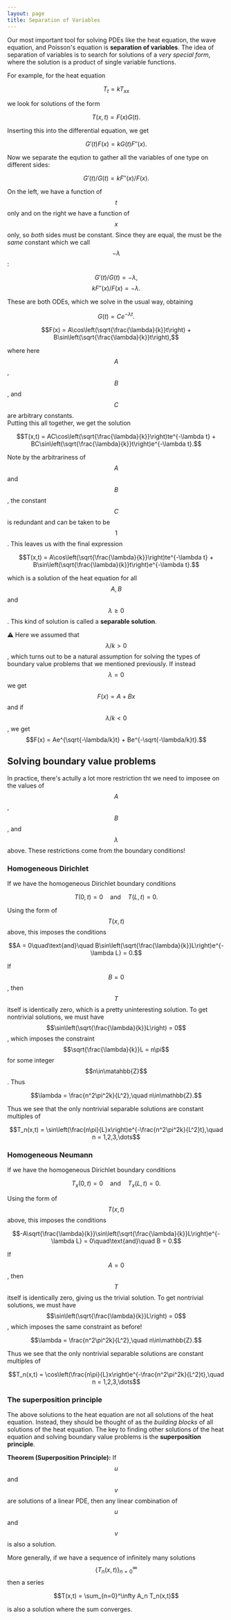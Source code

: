 ```yaml
---
layout: page
title: Separation of Variables
---
```


Our most important tool for solving PDEs like the heat equation, the wave equation, and Poisson's equation is **separation of variables**.
The idea of separation of variables is to search for solutions of a *very special form*, where the solution is a product of single variable functions.

For example, for the heat equation

$$T_t = kT_{xx}$$

we look for solutions of the form

$$T(x,t) = F(x)G(t).$$

Inserting this into the differential equation, we get

$$G'(t)F(x) = kG(t)F''(x).$$

Now we separate the eqution to gather all the variables of one type on different sides:

$$G'(t)/G(t) = kF''(x)/F(x).$$

On the left, we have a function of $$t$$ only and on the right we have a function of $$x$$ only, so *both* sides must be constant.
Since they are equal, the must be the *same* constant which we call $$-\lambda$$:

$$G'(t)/G(t) = -\lambda,$$
$$kF''(x)/F(x) = -\lambda.$$

These are both ODEs, which we solve in the usual way, obtaining

$$G(t) = Ce^{-\lambda t}.$$

$$F(x) = A\cos\left(\sqrt{\frac{\lambda}{k}}t\right) + B\sin\left(\sqrt{\frac{\lambda}{k}}t\right),$$

where here $$A$$, $$B$$, and $$C$$ are arbitrary constants.  
Putting this all together, we get the solution 

$$T(x,t) = AC\cos\left(\sqrt{\frac{\lambda}{k}}\right)te^{-\lambda t} + BC\sin\left(\sqrt{\frac{\lambda}{k}}t\right)e^{-\lambda t}.$$

Note by the arbitrariness of $$A$$ and $$B$$, the constant $$C$$ is redundant and can be taken to be $$1$$.
This leaves us with the final expression

$$T(x,t) = A\cos\left(\sqrt{\frac{\lambda}{k}}\right)te^{-\lambda t} + B\sin\left(\sqrt{\frac{\lambda}{k}}t\right)e^{-\lambda t}.$$


which is a solution of the heat equation for all $$A,B$$ and $$\lambda \geq 0$$.
This kind of solution is called a **separable solution**.

:warning: Here we assumed that $$\lambda/k > 0$$, which turns out to be a natural assumption for solving the types of boundary value problems that we mentioned previously.  If instead $$\lambda = 0$$ we get $$F(x) = A + Bx$$ and if $$\lambda/k < 0$$, we get $$F(x) = Ae^{\sqrt{-\lambda/k}t} + Be^{-\sqrt{-\lambda/k}t}.$$

## Solving boundary value problems

In practice, there's actully a lot more restriction tht we need to imposee on the values of $$A$$, $$B$$, and $$\lambda$$ above.
These restrictions come from the boundary conditions!

### Homogeneous Dirichlet
If we have the homogeneous Dirichlet boundary conditions

$$T(0,t) = 0\quad\text{and}\quad T(L,t) = 0.$$

Using the form of $$T(x,t)$$ above, this imposes the conditions

$$A = 0\quad\text{and}\quad B\sin\left(\sqrt{\frac{\lambda}{k}}L\right)e^{-\lambda L} = 0.$$

If $$B = 0$$, then $$T$$ itself is identically zero, which is a pretty uninteresting solution.
To get nontrivial solutions, we must have $$\sin\left(\sqrt{\frac{\lambda}{k}}L\right) = 0$$, which imposes the constraint
$$\sqrt{\frac{\lambda}{k}}L = n\pi$$ for some integer $$n\in\matahbb{Z}$$.
Thus

$$\lambda = \frac{n^2\pi^2k}{L^2},\quad n\in\mathbb{Z}.$$

Thus we see that the only nontrivial separable solutions are constant multiples of

$$T_n(x,t) = \sin\left(\frac{n\pi}{L}x\right)e^{-\frac{n^2\pi^2k}{L^2}t},\quad n = 1,2,3,\dots$$

### Homogeneous Neumann
If we have the homogeneous Dirichlet boundary conditions

$$T_x(0,t) = 0\quad\text{and}\quad T_x(L,t) = 0.$$

Using the form of $$T(x,t)$$ above, this imposes the conditions

$$-A\sqrt{\frac{\lambda}{k}}\sin\left(\sqrt{\frac{\lambda}{k}}L\right)e^{-\lambda L} = 0\quad\text{and}\quad B = 0.$$

If $$A = 0$$, then $$T$$ itself is identically zero, giving us the trivial solution.
To get nontrivial solutions, we must have $$\sin\left(\sqrt{\frac{\lambda}{k}}L\right) = 0$$, which imposes the same constraint as before!

$$\lambda = \frac{n^2\pi^2k}{L^2},\quad n\in\mathbb{Z}.$$

Thus we see that the only nontrivial separable solutions are constant multiples of

$$T_n(x,t) = \cos\left(\frac{n\pi}{L}x\right)e^{-\frac{n^2\pi^2k}{L^2}t},\quad n = 1,2,3,\dots$$

### The superposition principle
The above solutions to the heat equation are not all solutions of the heat equation.
Instead, they should be thought of as the *building blocks* of all solutions of the heat equation.
The key to finding other solutions of the heat equation and solving boundary value problems is the **superposition principle**.

**Theorem (Superposition Principle):**  If $$u$$ and $$v$$ are solutions of a linear PDE, then any linear combination of $$u$$ and $$v$$ is also a solution.

More generally, if we have a sequence of infinitely many solutions $$\{T_n(x,t)\}_{n=0}^\infty$$ then a series

$$T(x,t) = \sum_{n=0}^\infty A_n T_n(x,t)$$

is also a solution where the sum converges.



